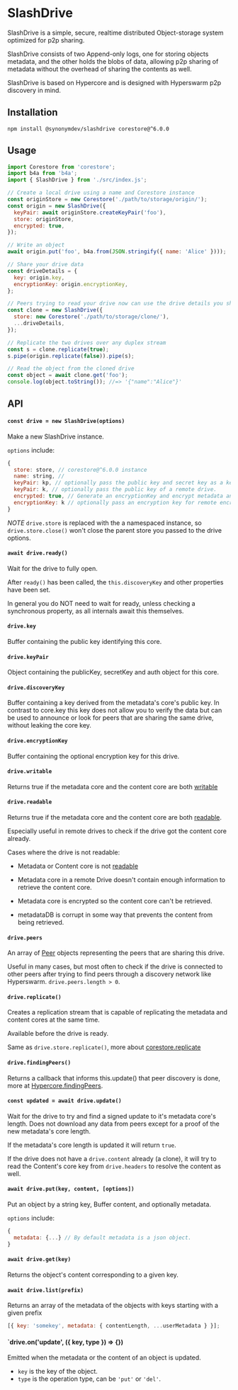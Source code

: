 # SlashDrive

SlashDrive is a simple, secure, realtime distributed Object-storage system optimized for p2p sharing.

SlashDrive consists of two Append-only logs, one for storing objects metadata, and the other holds the blobs of data, allowing p2p sharing of metadata without the overhead of sharing the contents as well.

SlashDrive is based on Hypercore and is designed with Hyperswarm p2p discovery in mind.

## Installation

```
npm install @synonymdev/slashdrive corestore@^6.0.0
```

## Usage

```js
import Corestore from 'corestore';
import b4a from 'b4a';
import { SlashDrive } from './src/index.js';

// Create a local drive using a name and Corestore instance
const originStore = new Corestore('./path/to/storage/origin/');
const origin = new SlashDrive({
  keyPair: await originStore.createKeyPair('foo'),
  store: originStore,
  encrypted: true,
});

// Write an object
await origin.put('foo', b4a.from(JSON.stringify({ name: 'Alice' })));

// Share your drive data
const driveDetails = {
  key: origin.key,
  encryptionKey: origin.encryptionKey,
};

// Peers trying to read your drive now can use the drive details you shared with them
const clone = new SlashDrive({
  store: new Corestore('./path/to/storage/clone/'),
  ...driveDetails,
});

// Replicate the two drives over any duplex stream
const s = clone.replicate(true);
s.pipe(origin.replicate(false)).pipe(s);

// Read the object from the cloned drive
const object = await clone.get('foo');
console.log(object.toString()); //=> '{"name":"Alice"}'
```

## API

#### `const drive = new SlashDrive(options)`

Make a new SlashDrive instance.

`options` include:

```js
{
  store: store, // corestore@^6.0.0 instance
  name: string, //
  keyPair: kp, // optionally pass the public key and secret key as a key pair
  keyPair: k, // optionally pass the public key of a remote drive.
  encrypted: true, // Generate an encryptionKey and encrypt metadata and content cores with it
  encryptionKey: k // optionally pass an encryption key for remote encrypted drives, if it is a writable drive, this will be ignored.
}
```

_NOTE_ `drive.store` is replaced with the a namespaced instance, so `drive.store.close()` won't close the parent store you passed to the drive options.

#### `await drive.ready()`

Wait for the drive to fully open.

After `ready()` has been called, the `this.discoveryKey` and other properties have been set.

In general you do NOT need to wait for ready, unless checking a synchronous property, as all internals await this themselves.

#### `drive.key`

Buffer containing the public key identifying this core.

#### `drive.keyPair`

Object containing the publicKey, secretKey and auth object for this core.

#### `drive.discoveryKey`

Buffer containing a key derived from the metadata's core's public key. In contrast to core.key this key does not allow you to verify the data but can be used to announce or look for peers that are sharing the same drive, without leaking the core key.

#### `drive.encryptionKey`

Buffer containing the optional encryption key for this drive.

#### `drive.writable`

Returns true if the metadata core and the content core are both [writable](https://github.com/hypercore-protocol/hypercore-next/#corewritable)

#### `drive.readable`

Returns true if the metadata core and the content core are both [readable](https://github.com/hypercore-protocol/hypercore-next/#corereadable).

Especially useful in remote drives to check if the drive got the content core already.

Cases where the drive is not readable:

- Metadata or Content core is not [readable](https://github.com/hypercore-protocol/hypercore-next#corereadable)

- Metadata core in a remote Drive doesn't contain enough information to retrieve the content core.

- Metadata core is encrypted so the content core can't be retrieved.

- metadataDB is corrupt in some way that prevents the content from being retrieved.

#### `drive.peers`

An array of [Peer](https://github.com/hypercore-protocol/hypercore-next/blob/master/lib/replicator.js#L239) objects representing the peers that are sharing this drive.

Useful in many cases, but most often to check if the drive is connected to other peers after trying to find peers through a discovery network like Hyperswarm. `drive.peers.length > 0`.

#### `drive.replicate()`

Creates a replication stream that is capable of replicating the metadata and content cores at the same time.

Available before the drive is ready.

Same as `drive.store.replicate()`, more about [corestore.replicate](https://github.com/hypercore-protocol/corestore-next#const-stream--storereplicateopts)

#### `drive.findingPeers()`

Returns a callback that informs this.update() that peer discovery is done, more at [Hypercore.findingPeers](https://github.com/hypercore-protocol/hypercore-next/#const-done--corefindingpeers).

#### `const updated = await drive.update()`

Wait for the drive to try and find a signed update to it's metadata core's length. Does not download any data from peers except for a proof of the new metadata's core length.

If the metadata's core length is updated it will return `true`.

If the drive does not have a `drive.content` already (a clone), it will try to read the Content's core key from `drive.headers` to resolve the content as well.

#### `await drive.put(key, content, [options])`

Put an object by a string key, Buffer content, and optionally metadata.

`options` include:

```js
{
  metadata: {...} // By default metadata is a json object.
}
```

#### `await drive.get(key)`

Returns the object's content corresponding to a given key.

#### `await drive.list(prefix)`

Returns an array of the metadata of the objects with keys starting with a given prefix

```js
[{ key: 'somekey', metadata: { contentLength, ...userMetadata } }];
```

#### `drive.on('update', ({ key, type }) => {})

Emitted when the metadata or the content of an object is updated.

- `key` is the key of the object.
- `type` is the operation type, can be `'put'` or `'del'`.
